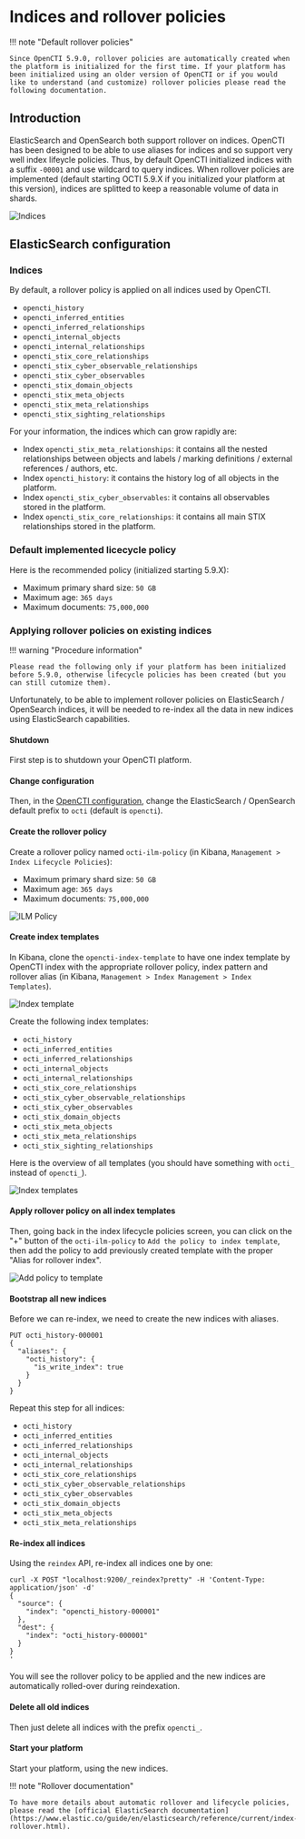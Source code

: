 # Indices and rollover policies

!!! note "Default rollover policies"

    Since OpenCTI 5.9.0, rollover policies are automatically created when the platform is initialized for the first time. If your platform has been initialized using an older version of OpenCTI or if you would like to understand (and customize) rollover policies please read the following documentation.

## Introduction

ElasticSearch and OpenSearch both support rollover on indices. OpenCTI has been designed to be able to use aliases for indices and so support very well index lifeycle policies. Thus, by default OpenCTI initialized indices with a suffix `-00001` and use wildcard to query indices. When rollover policies are implemented (default starting OCTI 5.9.X if you initialized your platform at this version), indices are splitted to keep a reasonable volume of data in shards.

![Indices](assets/indices.png)

## ElasticSearch configuration

### Indices

By default, a rollover policy is applied on all indices used by OpenCTI.

* `opencti_history`
* `opencti_inferred_entities`
* `opencti_inferred_relationships`
* `opencti_internal_objects`
* `opencti_internal_relationships`
* `opencti_stix_core_relationships`
* `opencti_stix_cyber_observable_relationships`
* `opencti_stix_cyber_observables`
* `opencti_stix_domain_objects`
* `opencti_stix_meta_objects`
* `opencti_stix_meta_relationships`
* `opencti_stix_sighting_relationships`

For your information, the indices which can grow rapidly are:

* Index `opencti_stix_meta_relationships`: it contains all the nested relationships between objects and labels / marking definitions / external references / authors, etc.
* Index `opencti_history`: it contains the history log of all objects in the platform.
* Index `opencti_stix_cyber_observables`: it contains all observables stored in the platform.
* Index `opencti_stix_core_relationships`: it contains all main STIX relationships stored in the platform.

### Default implemented licecycle policy

Here is the recommended policy (initialized starting 5.9.X):

* Maximum primary shard size: `50 GB`
* Maximum age: `365 days`
* Maximum documents: `75,000,000`

### Applying rollover policies on existing indices

!!! warning "Procedure information"
    
    Please read the following only if your platform has been initialized before 5.9.0, otherwise lifecycle policies has been created (but you can still cutomize them).

Unfortunately, to be able to implement rollover policies on ElasticSearch / OpenSearch indices, it will be needed to re-index all the data in new indices using ElasticSearch capabilities.

#### Shutdown

First step is to shutdown your OpenCTI platform.

#### Change configuration

Then, in the [OpenCTI configuration](configuration.md), change the ElasticSearch / OpenSearch default prefix to `octi` (default is `opencti`).

#### Create the rollover policy

Create a rollover policy named `octi-ilm-policy` (in Kibana, `Management > Index Lifecycle Policies`):

* Maximum primary shard size: `50 GB`
* Maximum age: `365 days`
* Maximum documents: `75,000,000`

![ILM Policy](assets/ilm-policy.png)

#### Create index templates

In Kibana, clone the `opencti-index-template` to have one index template by OpenCTI index with the appropriate rollover policy, index pattern and rollover alias (in Kibana, `Management > Index Management > Index Templates`).

![Index template](assets/index-template.png)

Create the following index templates:

* `octi_history`
* `octi_inferred_entities`
* `octi_inferred_relationships`
* `octi_internal_objects`
* `octi_internal_relationships`
* `octi_stix_core_relationships`
* `octi_stix_cyber_observable_relationships`
* `octi_stix_cyber_observables`
* `octi_stix_domain_objects`
* `octi_stix_meta_objects`
* `octi_stix_meta_relationships`
* `octi_stix_sighting_relationships`

Here is the overview of all templates (you should have something with `octi_` instead of `opencti_`).

![Index templates](assets/templates.png)

#### Apply rollover policy on all index templates

Then, going back in the index lifecycle policies screen, you can click on the "+" button of the `octi-ilm-policy` to `Add the policy to index template`, then add the policy to add previously created template with the proper "Alias for rollover index".

![Add policy to template](assets/add-policy.png)

#### Bootstrap all new indices

Before we can re-index, we need to create the new indices with aliases.

```
PUT octi_history-000001
{
  "aliases": {
    "octi_history": {
      "is_write_index": true
    }
  }
}
```

Repeat this step for all indices:

* `octi_history`
* `octi_inferred_entities`
* `octi_inferred_relationships`
* `octi_internal_objects`
* `octi_internal_relationships`
* `octi_stix_core_relationships`
* `octi_stix_cyber_observable_relationships`
* `octi_stix_cyber_observables`
* `octi_stix_domain_objects`
* `octi_stix_meta_objects`
* `octi_stix_meta_relationships`

#### Re-index all indices

Using the `reindex` API, re-index all indices one by one:

```
curl -X POST "localhost:9200/_reindex?pretty" -H 'Content-Type: application/json' -d'
{
  "source": {
    "index": "opencti_history-000001"
  },
  "dest": {
    "index": "octi_history-000001"
  }
}
'
```

You will see the rollover policy to be applied and the new indices are automatically rolled-over during reindexation.

#### Delete all old indices

Then just delete all indices with the prefix `opencti_`.

#### Start your platform

Start your platform, using the new indices.

!!! note "Rollover documentation"
    
    To have more details about automatic rollover and lifecycle policies, please read the [official ElasticSearch documentation](https://www.elastic.co/guide/en/elasticsearch/reference/current/index-rollover.html).
